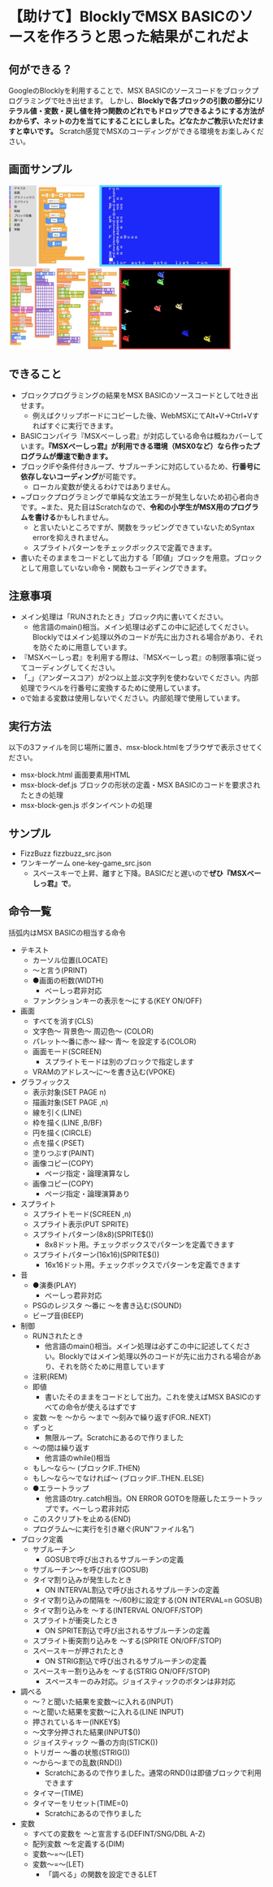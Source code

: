 # 【助けて】BlocklyでMSX BASICのソースを作ろうと思った結果がこれだよ

## 何ができる？
GoogleのBlocklyを利用することで、MSX BASICのソースコードをブロックプログラミングで吐き出せます。
しかし、**Blocklyで各ブロックの引数の部分にリテラル値・変数・戻し値を持つ関数のどれでもドロップできるようにする方法がわからず、ネットの力を当てにすることにしました。どなたかご教示いただけますと幸いです。**
Scratch感覚でMSXのコーディングができる環境をお楽しみください。

## 画面サンプル
<p>
<img src="/data/fizzbuzz_src.jpg" alt="ソース" height="160">
<img src="/data/fizzbuzz_scr.jpg" alt="実行結果" height="160">
<img src="/data/one-key-game_src.jpg" alt="ソース" height="160">
<img src="/data/one-key-game_scr.jpg" alt="実行結果" height="160">
</p>

## できること
- ブロックプログラミングの結果をMSX BASICのソースコードとして吐き出せます。
  - 例えばクリップボードにコピーした後、WebMSXにてAlt+V→Ctrl+Vすればすぐに実行できます。
- BASICコンパイラ『MSXべーしっ君』が対応している命令は概ねカバーしています。**『MSXべーしっ君』が利用できる環境（MSX0など）なら作ったプログラムが爆速で動きます。**
- ブロックIFや条件付きループ、サブルーチンに対応しているため、**行番号に依存しないコーディング**が可能です。
  - ローカル変数が使えるわけではありません。
- ~ブロックプログラミングで単純な文法エラーが発生しないため初心者向きです。~また、見た目はScratchなので、**令和の小学生がMSX用のプログラムを書ける**かもしれません。
  - と言いたいところですが、関数をラッピングできていないためSyntax errorを抑えきれません。
  - スプライトパターンをチェックボックスで定義できます。
- 書いたそのままをコードとして出力する「即値」ブロックを用意。ブロックとして用意していない命令・関数もコーディングできます。

## 注意事項
- メイン処理は「RUNされたとき」ブロック内に書いてください。
  - 他言語のmain()相当。メイン処理は必ずこの中に記述してください。Blocklyではメイン処理以外のコードが先に出力される場合があり、それを防ぐために用意しています。
- 『MSXべーしっ君』を利用する際は、『MSXべーしっ君』の制限事項に従ってコーディングしてください。
- 「_」（アンダースコア）が2つ以上並ぶ文字列を使わないでください。内部処理でラベルを行番号に変換するために使用しています。
- oで始まる変数は使用しないでください。内部処理で使用しています。

## 実行方法
以下の3ファイルを同じ場所に置き、msx-block.htmlをブラウザで表示させてください。
- msx-block.html 画面要素用HTML
- msx-block-def.js ブロックの形状の定義・MSX BASICのコードを要求されたときの処理
- msx-block-gen.js ボタンイベントの処理

## サンプル
- FizzBuzz fizzbuzz_src.json
- ワンキーゲーム one-key-game_src.json
  - スペースキーで上昇、離すと下降。BASICだと遅いので**ぜひ『MSXべーしっ君』で**。

## 命令一覧 
括弧内はMSX BASICの相当する命令
- テキスト
  - カーソル位置(LOCATE)
  - ～と言う(PRINT)
  - ●画面の桁数(WIDTH)  
    - べーしっ君非対応
  - ファンクションキーの表示を～にする(KEY ON/OFF)
- 画面
  - すべてを消す(CLS)
  - 文字色～ 背景色～ 周辺色～ (COLOR)
  - パレット～番に赤～ 緑～ 青～ を設定する(COLOR)
  - 画面モード(SCREEN)
    - スプライトモードは別のブロックで指定します
  - VRAMのアドレス～に～を書き込む(VPOKE)
- グラフィックス
  - 表示対象(SET PAGE n)
  - 描画対象(SET PAGE ,n)
  - 線を引く(LINE)
  - 枠を描く(LINE ,B/BF)
  - 円を描く(CIRCLE)
  - 点を描く(PSET)
  - 塗りつぶす(PAINT)
  - 画像コピー(COPY)
    - ページ指定・論理演算なし
  - 画像コピー(COPY)
    - ページ指定・論理演算あり
- スプライト
  - スプライトモード(SCREEN ,n)
  - スプライト表示(PUT SPRITE)
  - スプライトパターン(8x8)(SPRITE$())
    - 8x8ドット用。チェックボックスでパターンを定義できます
  - スプライトパターン(16x16)(SPRITE$())
    - 16x16ドット用。チェックボックスでパターンを定義できます
- 音
  - ●演奏(PLAY) 
    - べーしっ君非対応
  - PSGのレジスタ ～番に ～を書き込む(SOUND)
  - ビープ音(BEEP)
- 制御
  - RUNされたとき
    - 他言語のmain()相当。メイン処理は必ずこの中に記述してください。Blocklyではメイン処理以外のコードが先に出力される場合があり、それを防ぐために用意しています
  - 注釈(REM)
  - 即値
    - 書いたそのままをコードとして出力。これを使えばMSX BASICのすべての命令が使えるはずです
  - 変数 ～を ～から ～まで ～刻みで繰り返す(FOR..NEXT)
  - ずっと
    - 無限ループ。Scratchにあるので作りました
  - ～の間は繰り返す
    - 他言語のwhile()相当
  - もし～なら～ (ブロックIF..THEN)
  - もし～なら～でなければ～ (ブロックIF..THEN..ELSE)
  - ●エラートラップ
    - 他言語のtry..catch相当。ON ERROR GOTOを隠蔽したエラートラップです。べーしっ君非対応
  - このスクリプトを止める(END)
  - プログラム～に実行を引き継ぐ(RUN”ファイル名”)
- ブロック定義
  - サブルーチン
    - GOSUBで呼び出されるサブルーチンの定義
  - サブルーチン～を呼び出す(GOSUB)
  - タイマ割り込みが発生したとき
    - ON INTERVAL割込で呼び出されるサブルーチンの定義
  - タイマ割り込みの間隔を ～/60秒に設定する(ON INTERVAL=n GOSUB)
  - タイマ割り込みを ～する(INTERVAL ON/OFF/STOP)
  - スプライトが衝突したとき
    - ON SPRITE割込で呼び出されるサブルーチンの定義
  - スプライト衝突割り込みを ～する(SPRITE ON/OFF/STOP)
  - スペースキーが押されたとき
    - ON STRIG割込で呼び出されるサブルーチンの定義
  - スペースキー割り込みを ～する(STRIG ON/OFF/STOP)
    - スペースキーのみ対応。ジョイスティックのボタンは非対応
- 調べる
  - ～？と聞いた結果を変数～に入れる(INPUT)
  - ～と聞いた結果を変数～に入れる(LINE INPUT)
  - 押されているキー(INKEY$)
  - ～文字分押された結果(INPUT$())
  - ジョイスティック ～番の方向(STICK())
  - トリガー ～番の状態(STRIG())
  - ～から～までの乱数(RND())
    - Scratchにあるので作りました。通常のRND()は即値ブロックで利用できます
  - タイマー(TIME)
  - タイマーをリセット(TIME=0)
    - Scratchにあるので作りました
- 変数
  - すべての変数を ～と宣言する(DEFINT/SNG/DBL A-Z)
  - 配列変数 ～を定義する(DIM)
  - 変数～=～(LET)
  - 変数～=～(LET)
    - 「調べる」の関数を設定できるLET


